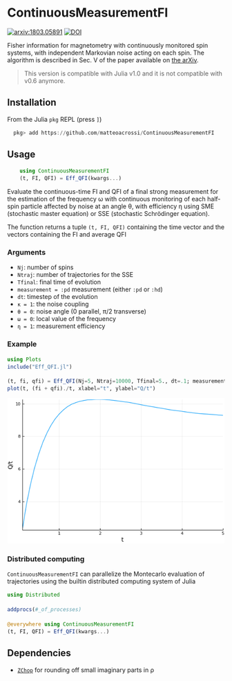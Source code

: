 # ContinuousMeasurementFI
[![arxiv:1803.05891](https://img.shields.io/badge/arXiv-1803.05891-brightgreen.svg)](https://arxiv.org/abs/1803.05891)
[![DOI](https://zenodo.org/badge/DOI/10.5281/zenodo.1456660.svg)](https://doi.org/10.5281/zenodo.1456660)

Fisher information for magnetometry with continuously monitored spin systems, with independent Markovian noise acting on each spin. The algorithm is described in Sec. V of the paper available on [the arXiv](https://arxiv.org/abs/1803.05891).

> This version is compatible with Julia v1.0 and it is not compatible with v0.6 anymore.


## Installation

From the Julia `pkg` REPL (press `]`)
```julia
  pkg> add https://github.com/matteoacrossi/ContinuousMeasurementFI
```

## Usage

```julia
    using ContinuousMeasurementFI
    (t, FI, QFI) = Eff_QFI(kwargs...)
```

Evaluate the continuous-time FI and QFI of a final strong measurement for the
estimation of the frequency ω with continuous monitoring of each half-spin
particle affected by noise at an angle θ, with efficiency η using SME
(stochastic master equation) or SSE (stochastic Schrödinger equation).

The function returns a tuple `(t, FI, QFI)` containing the time vector and the
vectors containing the FI and average QFI

### Arguments

* `Nj`: number of spins
* `Ntraj`: number of trajectories for the SSE
* `Tfinal`: final time of evolution
* `measurement = :pd` measurement (either `:pd` or `:hd`)
* `dt`: timestep of the evolution
* `κ = 1`: the noise coupling
* `θ = 0`: noise angle (0 parallel, π/2 transverse)
* `ω = 0`: local value of the frequency
* `η = 1`: measurement efficiency

### Example
```julia
using Plots
include("Eff_QFI.jl")

(t, fi, qfi) = Eff_QFI(Nj=5, Ntraj=10000, Tfinal=5., dt=.1; measurement=:pd, θ = pi/2, ω = 1)
plot(t, (fi + qfi)./t, xlabel="t", ylabel="Q/t")
```

![](readme.png)


### Distributed computing
`ContinuousMeasurementFI` can parallelize the Montecarlo evaluation
of trajectories using the builtin distributed computing system of Julia

```julia
using Distributed

addprocs(#_of_processes)

@everywhere using ContinuousMeasurementFI
(t, FI, QFI) = Eff_QFI(kwargs...)
```


## Dependencies
* [`ZChop`](https://github.com/jlapeyre/ZChop.jl) for rounding off small imaginary parts in ρ
